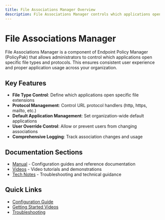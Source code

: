 ```yaml
---
title: File Associations Manager Overview
description: File Associations Manager controls which applications open specific file types
---
```


# File Associations Manager

File Associations Manager is a component of Endpoint Policy Manager (PolicyPak) that allows administrators to control which applications open specific file types and protocols. This ensures consistent user experience and proper application usage across your organization.

## Key Features

- **File Type Control**: Define which applications open specific file extensions
- **Protocol Management**: Control URL protocol handlers (http, https, mailto, etc.)
- **Default Application Management**: Set organization-wide default applications
- **User Override Control**: Allow or prevent users from changing associations
- **Comprehensive Logging**: Track association changes and usage

## Documentation Sections

- [Manual](manual/overview) - Configuration guides and reference documentation
- [Videos](videolearningcenter/videolearningcenter) - Video tutorials and demonstrations
- [Tech Notes](knowledgebase/knowledgebase) - Troubleshooting and technical guidance

## Quick Links

- [Configuration Guide](manual/configuration)
- [Getting Started Videos](videolearningcenter/gettingstarted)
- [Troubleshooting](knowledgebase/troubleshooting)

